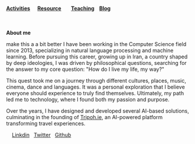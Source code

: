 ####  [Activities](./Activities.html)&nbsp; &nbsp; &nbsp; [Resource](./Resource.html)&nbsp; &nbsp; &nbsp;  &nbsp; [Teaching](./teaching.html)&nbsp;  &nbsp; [Blog](https://medium.com/@tripoh)&nbsp; 


&nbsp;
&nbsp;
&nbsp;

 **About me**
 
make this a a bit better I have been working in the Computer Science field since 2013, specializing in natural language processing and machine learning. Before pursuing this career, growing up in Iran, a country shaped by deep ideologies, I was driven by philosophical questions, searching for the answer to my core question: "How do I live my life, my way?"

This quest took me on a journey through different cultures, places, music, cinema, dance and languages. It was a personal exploration that I believe everyone should experience to truly find themselves. Ultimately, my path led me to technology, where I found both my passion and purpose.

Over the years, I have designed and developed several AI-based solutions, culminating in the founding of [Tripoh.ie](https://tripoh.ie), an AI-powered platform transforming travel experiences. 
 
&nbsp;
&nbsp;
 [Linkdin](https://www.linkedin.com/in/samira-korani-056954143/)&nbsp; &nbsp;[Twitter](https://twitter.com/SamiraKorani) &nbsp;&nbsp;[Github](https://github.com/skorani) 

